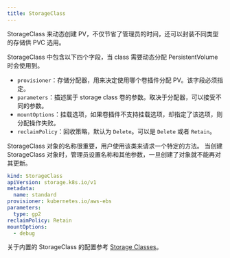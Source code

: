 ```yaml
---
title: StorageClass
---
```



StorageClass 来动态创建 PV，不仅节省了管理员的时间，还可以封装不同类型的存储供 PVC 选用。

StorageClass 中包含以下四个字段，当 class 需要动态分配 PersistentVolume 时会使用到。

- `provisioner`：存储分配器，用来决定使用哪个卷插件分配 PV。该字段必须指定。
- `parameters`：描述属于 storage class 卷的参数。取决于分配器，可以接受不同的参数。
- `mountOptions`：挂载选项，如果卷插件不支持挂载选项，却指定了该选项，则分配操作失败。
- `reclaimPolicy`：回收策略，默认为 `Delete`。可以是 `Delete` 或者 `Retain`。

StorageClass 对象的名称很重要，用户使用该类来请求一个特定的方法。 当创建 StorageClass 对象时，管理员设置名称和其他参数，一旦创建了对象就不能再对其更新。

```yml
kind: StorageClass
apiVersion: storage.k8s.io/v1
metadata:
  name: standard
provisioner: kubernetes.io/aws-ebs
parameters:
  type: gp2
reclaimPolicy: Retain
mountOptions:
  - debug
```

关于内置的 StorageClass 的配置参考 [Storage Classes](https://kubernetes.io/docs/concepts/storage/storage-classes/)。
